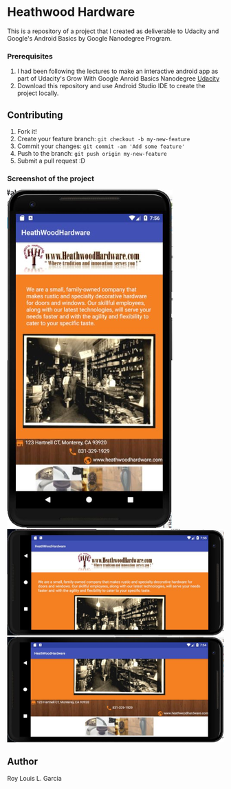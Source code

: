 # Heathwood Hardware

This is a repository of a project that I created as deliverable to Udacity and Google's Android Basics by Google Nanodegree Program. 


### Prerequisites

1. I had been following the lectures to make an interactive android app as part of Udacity's Grow With Google Anroid Basics Nanodegree [Udacity](https://www.udacity.com/course/android-basics-nanodegree-by-google--nd803)
2. Download this repository and use Android Studio IDE to create the project locally.

## Contributing

1. Fork it!
2. Create your feature branch: `git checkout -b my-new-feature`
3. Commit your changes: `git commit -am 'Add some feature'`
4. Push to the branch: `git push origin my-new-feature`
5. Submit a pull request :D

### Screenshot of the project

![Screenshot](project1c.jpg)
![Screenshot](project1a.jpg)
![Screenshot](project1b.jpg)



## Author

Roy Louis L. Garcia
